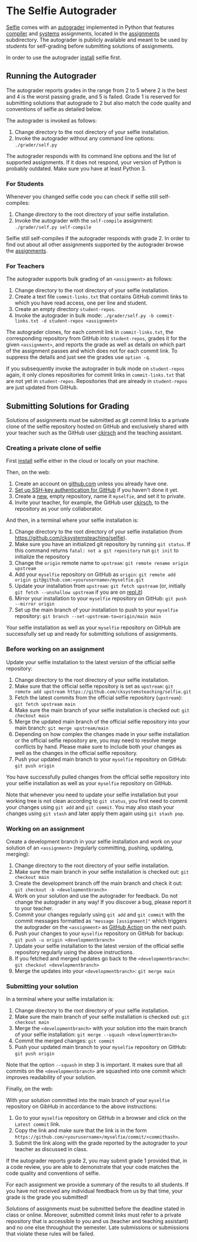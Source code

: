 # The Selfie Autograder

[Selfie](https://selfie.cs.uni-salzburg.at) comes with an [autograder](self.py) implemented in Python that features [compiler](../assignments/compiler-assignments.md) and [systems](../assignments/systems-assignments.md) assignments, located in the [assignments](assignments) subdirectory. The autograder is publicly available and meant to be used by students for self-grading before submitting solutions of assignments.

In order to use the autograder [install](../README.md) selfie first.

## Running the Autograder

The autograder reports grades in the range from 2 to 5 where 2 is the best and 4 is the worst passing grade, and 5 is failed. Grade 1 is reserved for submitting solutions that autograde to 2 but also match the code quality and conventions of selfie as detailed below.

The autograder is invoked as follows:

1. Change directory to the root directory of your selfie installation.
2. Invoke the autograder without any command line options: `./grader/self.py`

The autograder responds with its command line options and the list of supported assignments. If it does not respond, your version of Python is probably outdated. Make sure you have at least Python 3.

### For Students

Whenever you changed selfie code you can check if selfie still self-compiles:

1. Change directory to the root directory of your selfie installation.
2. Invoke the autograder with the `self-compile` assignment: `./grader/self.py self-compile`

Selfie still self-compiles if the autograder responds with grade 2. In order to find out about all other assignments supported by the autograder browse the [assignments](assignments).

### For Teachers

The autograder supports bulk grading of an `<assignment>` as follows:

1. Change directory to the root directory of your selfie installation.
2. Create a text file `commit-links.txt` that contains GitHub commit links to which you have read access, one per line and student.
3. Create an empty directory `student-repos`.
4. Invoke the autograder in bulk mode: `./grader/self.py -b commit-links.txt -d student-repos <assignment>`

The autograder clones, for each commit link in `commit-links.txt`, the corresponding repository from GitHub into `student-repos`, grades it for the given `<assignment>`, and reports the grade as well as details on which part of the assignment passes and which does not for each commit link. To suppress the details and just see the grades use `option -q`.

If you subsequently invoke the autograder in bulk mode on `student-repos` again, it only clones repositories for commit links in `commit-links.txt` that are not yet in `student-repos`. Repositories that are already in `student-repos` are just updated from GitHub.

## Submitting Solutions for Grading

Solutions of assignments must be submitted as git commit links to a private clone of the selfie repository hosted on GitHub and exclusively shared with your teacher such as the GitHub user [ckirsch](https://github.com/ckirsch) and the teaching assistant.

### Creating a private clone of selfie

First [install](../README.md) selfie either in the cloud or locally on your machine.

Then, on the web:

1. Create an account on [github.com](https://github.com) unless you already have one.
2. [Set up SSH-key authentication for GitHub](https://docs.github.com/en/authentication/connecting-to-github-with-ssh) if you haven't done it yet.
3. Create a [new](https://github.com/new), empty repository, name it `myselfie`, and set it to private.
4. Invite your teacher, for example, the GitHub user [ckirsch](https://github.com/ckirsch), to the repository as your only collaborator.

And then, in a terminal where your selfie installation is:

1. Change directory to the root directory of your selfie installation (from https://github.com/cksystemsteaching/selfie).
2. Make sure you have an initialized git repository by running `git status`. If this command returns `fatal: not a git repository` run `git init` to initialize the repository
3. Change the `origin` remote name to `upstream`: `git remote rename origin upstream`
4. Add your `myselfie` repository on GitHub as `origin`: `git remote add origin git@github.com:<yourusername>/myselfie.git`
5. Update your installation from `upstream`: `git fetch upstream` (or, initially `git fetch --unshallow upstream` if you are on [repl.it](https://repl.it))
6. Mirror your installation to your `myselfie` repository on GitHub: `git push --mirror origin`
7. Set up the main branch of your installation to push to your `myselfie` repository: `git branch --set-upstream-to=origin/main main`

Your selfie installation as well as your `myselfie` repository on GitHub are successfully set up and ready for submitting solutions of assignments.

### Before working on an assignment

Update your selfie installation to the latest version of the official selfie repository:

1. Change directory to the root directory of your selfie installation.
2. Make sure that the official selfie repository is set as `upstream`: `git remote add upstream https://github.com/cksystemsteaching/selfie.git`
3. Fetch the latest commits from the official selfie repository (`upstream`): `git fetch upstream main`
4. Make sure the main branch of your selfie installation is checked out: `git checkout main`
5. Merge the updated main branch of the official selfie repository into your main branch: `git merge upstream/main`
6. Depending on how complex the changes made in your selfie installation or the official selfie repository are, you may need to resolve merge conflicts by hand. Please make sure to include both your changes as well as the changes in the official selfie repository.
7. Push your updated main branch to your `myselfie` repository on GitHub: `git push origin`

You have successfully pulled changes from the official selfie repository into your selfie installation as well as your `myselfie` repository on GitHub.

Note that whenever you need to update your selfie installation but your working tree is not clean according to `git status`, you first need to commit your changes using `git add` and `git commit`. You may also stash your changes using `git stash` and later apply them again using `git stash pop`.

### Working on an assignment

Create a development branch in your selfie installation and work on your solution of an `<assignment>` (regularly committing, pushing, updating, merging):

1. Change directory to the root directory of your selfie installation.
2. Make sure the main branch in your selfie installation is checked out: `git checkout main`
3. Create the development branch off the main branch and check it out: `git checkout -b <developmentbranch>`
4. Work on your solution and use the autograder for feedback. Do not change the autograder in any way! If you discover a bug, please report it to your teacher.
5. Commit your changes regularly using `git add` and `git commit` with the commit messages formatted as `"message [assignment]"` which triggers the autograder on the `<assignment>` as [GitHub Action](https://github.com/cksystemsteaching/selfie/actions) on the next push.
6. Push your changes to your `myselfie` repository on GitHub for backup: `git push -u origin <developmentbranch>`
7. Update your selfie installation to the latest version of the official selfie repository regularly using the above instructions.
8. If you fetched and merged updates go back to the `<developmentbranch>`: `git checkout <developmentbranch>`
9. Merge the updates into your `<developmentbranch>`: `git merge main`

### Submitting your solution

In a terminal where your selfie installation is:

1. Change directory to the root directory of your selfie installation.
2. Make sure the main branch of your selfie installation is checked out: `git checkout main`
3. Merge the `<developmentbranch>` with your solution into the main branch of your selfie installation: `git merge --squash <developmentbranch>`
4. Commit the merged changes: `git commit`
5. Push your updated main branch to your `myselfie` repository on GitHub: `git push origin`

Note that the option `--squash` in step 3 is important. It makes sure that all commits on the `<developmentbranch>` are squashed into one commit which improves readability of your solution.

Finally, on the web:

With your solution committed into the main branch of your `myselfie` repository on GibHub in accordance to the above instructions:

1. Go to your `myselfie` repository on GitHub in a browser and click on the `Latest commit` link.
2. Copy the link and make sure that the link is in the form `https://github.com/<yourusername>/myselfie/commit/<commithash>`.
3. Submit the link along with the grade reported by the autograder to your teacher as discussed in class.

If the autograder reports grade 2, you may submit grade 1 provided that, in a code review, you are able to demonstrate that your code matches the code quality and conventions of selfie.

For each assignment we provide a summary of the results to all students. If you have not received any individual feedback from us by that time, your grade is the grade you submitted!

Solutions of assignments must be submitted before the deadline stated in class or online. Moreover, submitted commit links must refer to a private repository that is accessible to you and us (teacher and teaching assistant) and no one else throughout the semester. Late submissions or submissions that violate these rules will be failed.
